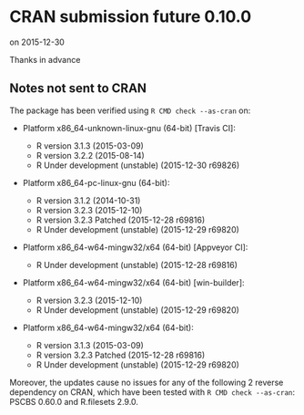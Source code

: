 # CRAN submission future 0.10.0
on 2015-12-30

Thanks in advance


## Notes not sent to CRAN
The package has been verified using `R CMD check --as-cran` on:

* Platform x86_64-unknown-linux-gnu (64-bit) [Travis CI]:
  - R version 3.1.3 (2015-03-09)
  - R version 3.2.2 (2015-08-14)
  - R Under development (unstable) (2015-12-30 r69826)
  
* Platform x86_64-pc-linux-gnu (64-bit):
  - R version 3.1.2 (2014-10-31)
  - R version 3.2.3 (2015-12-10)
  - R version 3.2.3 Patched (2015-12-28 r69816)
  - R Under development (unstable) (2015-12-29 r69820)

* Platform x86_64-w64-mingw32/x64 (64-bit) [Appveyor CI]:
  - R Under development (unstable) (2015-12-28 r69816)

* Platform x86_64-w64-mingw32/x64 (64-bit) [win-builder]:
  - R version 3.2.3 (2015-12-10)
  - R Under development (unstable) (2015-12-29 r69820)

* Platform x86_64-w64-mingw32/x64 (64-bit):
  - R version 3.1.3 (2015-03-09)
  - R version 3.2.3 Patched (2015-12-28 r69816)
  - R Under development (unstable) (2015-12-29 r69820)

Moreover, the updates cause no issues for any of the following
2 reverse dependency on CRAN, which have been tested with
`R CMD check --as-cran`: PSCBS 0.60.0 and R.filesets 2.9.0.
